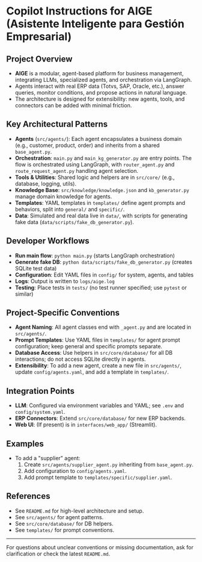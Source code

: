 # Copilot Instructions for AIGE (Asistente Inteligente para Gestión Empresarial)

## Project Overview
- **AIGE** is a modular, agent-based platform for business management, integrating LLMs, specialized agents, and orchestration via LangGraph.
- Agents interact with real ERP data (Totvs, SAP, Oracle, etc.), answer queries, monitor conditions, and propose actions in natural language.
- The architecture is designed for extensibility: new agents, tools, and connectors can be added with minimal friction.

## Key Architectural Patterns
- **Agents** (`src/agents/`): Each agent encapsulates a business domain (e.g., customer, product, order) and inherits from a shared `base_agent.py`.
- **Orchestration**: `main.py` and `main_kg_generator.py` are entry points. The flow is orchestrated using LangGraph, with `router_agent.py` and `route_request_agent.py` handling agent selection.
- **Tools & Utilities**: Shared logic and helpers are in `src/core/` (e.g., database, logging, utils).
- **Knowledge Base**: `src/knowledge/knowledge.json` and `kb_generator.py` manage domain knowledge for agents.
- **Templates**: YAML templates in `templates/` define agent prompts and behaviors, split into `general/` and `specific/`.
- **Data**: Simulated and real data live in `data/`, with scripts for generating fake data (`data/scripts/fake_db_generator.py`).

## Developer Workflows
- **Run main flow**: `python main.py` (starts LangGraph orchestration)
- **Generate fake DB**: `python data/scripts/fake_db_generator.py` (creates SQLite test data)
- **Configuration**: Edit YAML files in `config/` for system, agents, and tables
- **Logs**: Output is written to `logs/aige.log`
- **Testing**: Place tests in `tests/` (no test runner specified; use `pytest` or similar)

## Project-Specific Conventions
- **Agent Naming**: All agent classes end with `_agent.py` and are located in `src/agents/`.
- **Prompt Templates**: Use YAML files in `templates/` for agent prompt configuration; keep general and specific prompts separate.
- **Database Access**: Use helpers in `src/core/database/` for all DB interactions; do not access SQLite directly in agents.
- **Extensibility**: To add a new agent, create a new file in `src/agents/`, update `config/agents.yaml`, and add a template in `templates/`.

## Integration Points
- **LLM**: Configured via environment variables and YAML; see `.env` and `config/system.yaml`.
- **ERP Connectors**: Extend `src/core/database/` for new ERP backends.
- **Web UI**: (If present) is in `interfaces/web_app/` (Streamlit).

## Examples
- To add a "supplier" agent:
  1. Create `src/agents/supplier_agent.py` inheriting from `base_agent.py`.
  2. Add configuration to `config/agents.yaml`.
  3. Add prompt template to `templates/specific/supplier.yaml`.

## References
- See `README.md` for high-level architecture and setup.
- See `src/agents/` for agent patterns.
- See `src/core/database/` for DB helpers.
- See `templates/` for prompt conventions.

---

For questions about unclear conventions or missing documentation, ask for clarification or check the latest `README.md`.
